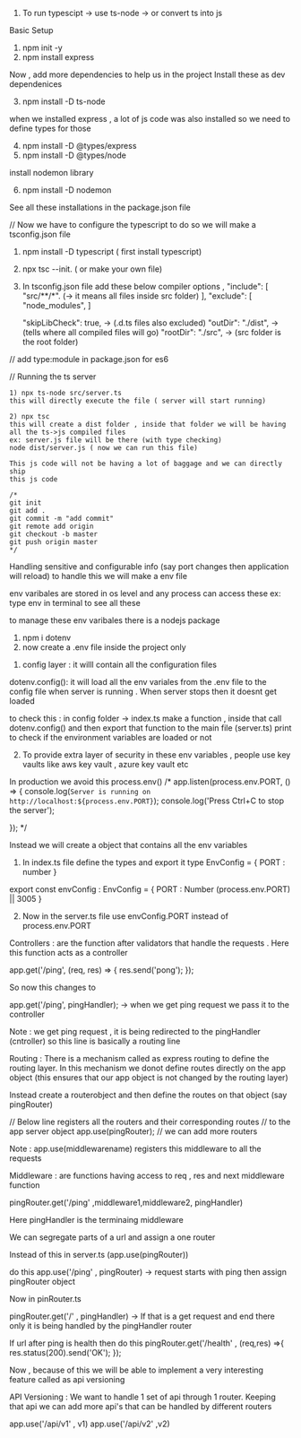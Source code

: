 1) To run typescipt 
-> use ts-node
-> or convert ts into js

<!-- ====================== Section Separator ====================== -->
Basic Setup

1) npm init -y
2) npm install express

Now , add more dependencies to help us in the project
Install these as dev dependenices

3) npm install -D ts-node

when we installed express , a lot of js code was also installed 
so we need to define types for those

4) npm install -D @types/express
5) npm install -D @types/node

install nodemon library

6) npm install -D nodemon

See all these installations in the package.json file


<!-- ====================== Section Separator ====================== -->
// Now we have to configure the typescript
to do so we will make a tsconfig.json file 

1) npm install -D typescript ( first install typescript)
2) npx tsc --init. ( or make your own file)

3) In tsconfig.json file add these below compiler options
,
  "include": [
    "src/**/*". (-> it means all files inside src folder)
  ],
  "exclude": [
    "node_modules",
  ]

    "skipLibCheck": true, -> (.d.ts files also excluded)
     "outDir": "./dist", -> (tells where all compiled files will go)
    "rootDir": "./src",  -> (src folder is the root folder)


// add type:module in package.json for es6

<!-- ====================== Section Separator ====================== -->
// Running the ts server

    1) npx ts-node src/server.ts 
    this will directly execute the file ( server will start running)

    2) npx tsc
    this will create a dist folder , inside that folder we will be having 
    all the ts->js compiled files
    ex: server.js file will be there (with type checking)
    node dist/server.js ( now we can run this file)

    This js code will not be having a lot of baggage and we can directly ship
    this js code  

<!-- ====================== Section Separator ====================== -->
    /*
    git init
    git add .
    git commit -m "add commit"
    git remote add origin 
    git checkout -b master
    git push origin master
    */

<!-- ====================== Section Separator ====================== -->
Handling sensitive and configurable info (say port changes then application will reload) to handle this we will make a env file

env varibales are stored in os level and any process can access these
ex: type env in terminal to see all these

to manage these env varibales there is a nodejs package 

1) npm i dotenv
2) now create a .env file inside the project only

<!-- ====================== Section Separator ====================== -->

1) config layer : it willl contain all the configuration files 

dotenv.config(): it will load all the env variales from the .env file to the config file
when server is running . When server stops then it doesnt get loaded 

to check this : in config folder -> index.ts make a function , inside that call
dotenv.config() and then export that function to the main file (server.ts)
print to check if the environment variables are loaded or not

2) To provide extra layer of security in these env variables , people use key vaults
like aws key vault , azure key vault etc

<!-- ====================== Section Separator ====================== -->

In production we avoid this process.env()
/* 
app.listen(process.env.PORT, () => {
  console.log(`Server is running on http://localhost:${process.env.PORT}`);
  console.log('Press Ctrl+C to stop the server');
  
});
*/

Instead we will create a object that contains all the env variables 

1) In index.ts file define the types and export it
type EnvConfig = {
  PORT : number
}

export const envConfig : EnvConfig = {
  PORT : Number (process.env.PORT) || 3005
}

2) Now in the server.ts file use envConfig.PORT instead of process.env.PORT


<!-- ====================== Section Separator ====================== -->
Controllers : are the function after validators that handle the requests . Here
this function acts as a controller 

app.get('/ping', (req, res) => {
  res.send('pong');
});

So now this changes to 

app.get('/ping', pingHandler); -> when we get ping request we pass it to the controller

Note : we get ping request , it is being redirected to the pingHandler (cntroller)
so this line is basically a routing line 


<!-- ====================== Section Separator ====================== -->

Routing : There is a mechanism called as express routing to define the routing layer.
In this mechanism we donot define routes directly on the app object (this ensures that our
app object is not changed by the routing layer)

Instead create a routerobject and then define the routes on that object (say pingRouter)

// Below line registers all the routers and their corresponding routes
// to the  app server object
app.use(pingRouter);
// we can add more routers

Note : app.use(middlewarename) registers this middleware to all the requests

<!-- ====================== Section Separator ====================== -->

Middleware : are functions having access to req , res and next middleware function

pingRouter.get('/ping' ,middleware1,middleware2, pingHandler)


Here pingHandler is the terminaing middleware

<!-- ====================== Section Separator ====================== -->

We can segregate parts of a url and assign a one router 

Instead of this in server.ts (app.use(pingRouter))

do this 
app.use('/ping' , pingRouter) -> request starts with ping then assign pingRouter object

Now in pinRouter.ts

pingRouter.get('/' , pingHandler) -> If that is a get request and end there only
it is being handled by the pingHandler router

If url after ping is health then do this
pingRouter.get('/health' , (req,res) =>{
  res.status(200).send('OK');
});

Now , because of this we will be able to implement a very interesting feature called as
api versioning

<!-- ====================== Section Separator ====================== -->

API Versioning : We want to handle 1 set of api through 1 router. Keeping that api
we can add more api's that can be handled by different routers 

app.use('/api/v1' , v1)
app.use('/api/v2' ,v2)

